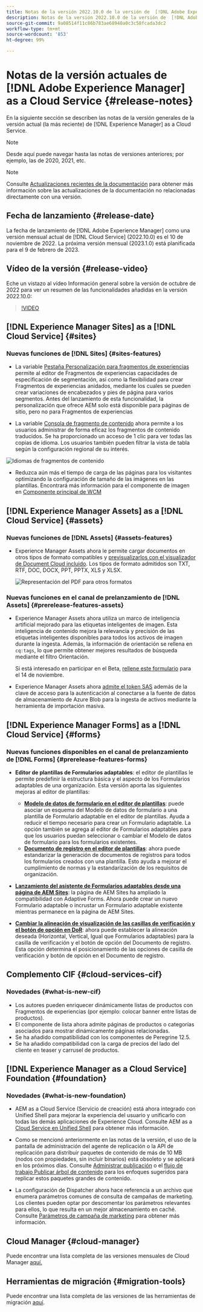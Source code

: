 ```yaml
---
title: Notas de la versión 2022.10.0 de la versión de  [!DNL Adobe Experience Manager]  as a Cloud Service.
description: Notas de la versión 2022.10.0 de la versión de  [!DNL Adobe Experience Manager]  as a Cloud Service.
source-git-commit: 9a08514f11c86b783ae68940a0c3c58fcada3dc2
workflow-type: tm+mt
source-wordcount: '853'
ht-degree: 99%

---
```



# Notas de la versión actuales de [!DNL Adobe Experience Manager] as a Cloud Service {#release-notes}

En la siguiente sección se describen las notas de la versión generales de la versión actual (la más reciente) de [!DNL Experience Manager] as a Cloud Service.

>[!NOTE]
>
>Desde aquí puede navegar hasta las notas de versiones anteriores; por ejemplo, las de 2020, 2021, etc.

>[!NOTE]
>
>Consulte [Actualizaciones recientes de la documentación](https://experienceleague.adobe.com/docs/experience-manager-release-information/aem-release-updates/doc-updates/documentation-updates.html?lang=es) para obtener más información sobre las actualizaciones de la documentación no relacionadas directamente con una versión.

## Fecha de lanzamiento {#release-date}

La fecha de lanzamiento de [!DNL Adobe Experience Manager] como una versión mensual actual de [!DNL Cloud Service] (2022.10.0) es el 10 de noviembre de 2022. La próxima versión mensual (2023.1.0) está planificada para el 9 de febrero de 2023.

## Vídeo de la versión {#release-video}

Eche un vistazo al vídeo Información general sobre la versión de octubre de 2022 para ver un resumen de las funcionalidades añadidas en la versión 2022.10.0:

>[!VIDEO](https://video.tv.adobe.com/v/3409801/?quality=12)

## [!DNL Experience Manager Sites] as a [!DNL Cloud Service] {#sites}


### Nuevas funciones de [!DNL Sites] {#sites-features}

* La variable [Pestaña Personalización para fragmentos de experiencias](/help/sites-cloud/authoring/fundamentals/experience-fragments.md#personalization-experience-fragment) permite al editor de Fragmentos de experiencias capacidades de especificación de segmentación, así como la flexibilidad para crear Fragmentos de experiencias anidados, mediante los cuales se pueden crear variaciones de encabezados y pies de página para varios segmentos. Antes del lanzamiento de esta funcionalidad, la personalización que ofrece AEM solo está disponible para páginas de sitio, pero no para Fragmentos de experiencias

* La variable [Consola de fragmento de contenido](/help/sites-cloud/administering/content-fragments/content-fragments-console.md) ahora permite a los usuarios administrar de forma eficaz los fragmentos de contenido traducidos. Se ha proporcionado un acceso de 1 clic para ver todas las copias de idioma. Los usuarios también pueden filtrar la vista de tabla según la configuración regional de su interés.

![Idiomas de fragmentos de contenido](/help/release-notes/assets/cfconsole-languages.png)

* Reduzca aún más el tiempo de carga de las páginas para los visitantes optimizando la configuración de tamaño de las imágenes en las plantillas. Encontrará más información para el componente de imagen en [Componente principal de WCM](https://github.com/adobe/aem-core-wcm-components)

## [!DNL Experience Manager Assets] as a [!DNL Cloud Service] {#assets}

### Nuevas funciones de [!DNL Assets] {#assets-features}

* Experience Manager Assets ahora le permite cargar documentos en otros tipos de formato compatibles y [previsualizarlos con el visualizador de Document Cloud incluido](/help/assets/manage-pdf-documents.md). Los tipos de formato admitidos son TXT, RTF, DOC, DOCX, PPT, PPTX, XLS y XLSX.

   ![Representación del PDF para otros formatos](/help/release-notes/assets/multi-page-other-formats.png)


### Nuevas funciones en el canal de prelanzamiento de [!DNL Assets] {#prerelease-features-assets}

* Experience Manager Assets ahora utiliza un marco de inteligencia artificial mejorado para las etiquetas inteligentes de imagen. Esta inteligencia de contenido mejora la relevancia y precisión de las etiquetas inteligentes disponibles para todos los activos de imagen durante la ingesta. Además, la información de orientación se rellena en `cq:tags`, lo que permite obtener mejores resultados de búsqueda mediante el filtro Orientación.

   Si está interesado en participar en el Beta, [rellene este formulario](https://forms.office.com/pages/responsepage.aspx?id=Wht7-jR7h0OUrtLBeN7O4epXZrTVKKdJkUiHeolccf9UNEwyNEpHVEFaODdBNFZQSlFDREZQOVRRTy4u) para el 14 de noviembre.

* Experience Manager Assets ahora [admite el token SAS](/help/assets/add-assets.md#asset-bulk-ingestor) además de la clave de acceso para la autenticación al conectarse a la fuente de datos de almacenamiento de Azure Blob para la ingesta de activos mediante la herramienta de importación masiva.

## [!DNL Experience Manager Forms] as a [!DNL Cloud Service] {#forms}

### Nuevas funciones disponibles en el canal de prelanzamiento de [!DNL Forms] {#prerelease-features-forms}

* **Editor de plantillas de Formularios adaptables**: el editor de plantillas le permite predefinir la estructura básica y el aspecto de los Formularios adaptables de una organización. Esta versión aporta las siguientes mejoras al editor de plantillas:
   * **[Modelo de datos de formulario en el editor de plantillas](/help/forms/creating-adaptive-form.md#edit-form-model-properties-of-an-adaptive-form-edit-form-model)**: puede asociar un esquema del Modelo de datos de formulario a una plantilla de Formulario adaptable en el editor de plantillas. Ayuda a reducir el tiempo necesario para crear un Formulario adaptable. La opción también se agrega al editor de Formularios adaptables para que los usuarios puedan seleccionar o cambiar el Modelo de datos de formulario para los formularios existentes.
   * **[Documento de registro en el editor de plantillas](/help/forms/generate-document-of-record-for-non-xfa-based-adaptive-forms.md#document-of-record-support-in-adaptive-form-editor-dor-support-in-adaptiveform)**: ahora puede estandarizar la generación de documentos de registros para todos los formularios creados con una plantilla. Esto ayuda a mejorar el cumplimiento de normas y la estandarización de los requisitos de organización.

* **[Lanzamiento del asistente de Formularios adaptables desde una página de AEM Sites](/help/forms/embed-adaptive-form-aem-sites.md)**: la página de AEM Sites ha ampliado la compatibilidad con Adaptive Forms. Ahora puede crear un nuevo Formulario adaptable o incrustar un Formulario adaptable existente mientras permanece en la página de AEM Sites.
* **[Cambiar la alineación de visualización de las casillas de verificación y el botón de opción en DoR](/help/forms/generate-document-of-record-for-non-xfa-based-adaptive-forms.md#customize-the-branding-information-in-document-of-record-customize-the-branding-information-in-document-of-record)**: ahora puede establecer la alineación deseada (Horizontal, Vertical, Igual que Formularios adaptables) para la casilla de verificación y el botón de opción del Documento de registro. Esta opción determina el posicionamiento de las opciones de casilla de verificación y botón de opción en el Documento de registro.

## Complemento CIF {#cloud-services-cif}

### Novedades {#what-is-new-cif}

* Los autores pueden enriquecer dinámicamente listas de productos con Fragmentos de experiencias (por ejemplo: colocar banner entre listas de productos).
* El componente de lista ahora admite páginas de productos o categorías asociados para mostrar dinámicamente páginas relacionadas.
* Se ha añadido compatibilidad con los componentes de Peregrine 12.5.
* Se ha añadido compatibilidad con la carga de precios del lado del cliente en teaser y carrusel de productos.

## [!DNL Experience Manager as a Cloud Service] Foundation {#foundation}

### Novedades {#what-is-new-foundation}

* AEM as a Cloud Service (Servicio de creación) está ahora integrado con Unified Shell para mejorar la experiencia del usuario y unificarlo con todas las demás aplicaciones de Experience Cloud. Consulte AEM as a [Cloud Service en Unified Shell](/help/overview/aem-cloud-service-on-unified-shell.md) para obtener más información.

* Como se mencionó anteriormente en las notas de la versión, el uso de la pantalla de administración del agente de replicación o la API de replicación para distribuir paquetes de contenido de más de 10 MB (nodos con propiedades, sin incluir binarios) está obsoleto y se aplicará en los próximos días. Consulte [Administrar publicación](/help/operations/replication.md#manage-publication) o el [flujo de trabajo Publicar árbol de contenido](/help/operations/replication.md#publish-content-tree-workflow) para los enfoques sugeridos para replicar estos paquetes grandes de contenido.

* La configuración de Dispatcher ahora hace referencia a un archivo que enumera parámetros comunes de consulta de campañas de marketing. Los clientes pueden optar por descomentar los parámetros relevantes para ellos, lo que resulta en un mejor almacenamiento en caché. Consulte [Parámetros de campaña de marketing](/help/implementing/dispatcher/caching.md#marketing-parameters) para obtener más información.

## Cloud Manager {#cloud-manager}

Puede encontrar una lista completa de las versiones mensuales de Cloud Manager [aquí.](/help/implementing/cloud-manager/release-notes/current.md)

## Herramientas de migración {#migration-tools}

Puede encontrar una lista completa de las versiones de las herramientas de migración [aquí](/help/journey-migration/release-notes/release-notes-migration-tools-current.md).

